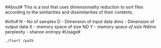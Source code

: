 #About#
This is a tool that uses dimensionality reduction to sort files according to the similarities and dissimilarities of their contents.

#info#
N - No of samples
D - Dimension of input data
dims - Dimension of output data
X - memory space of size N*D
Y - memory space of size N*dims
perplexity - shanon entropy
#Usage#
```
./fsort /path
